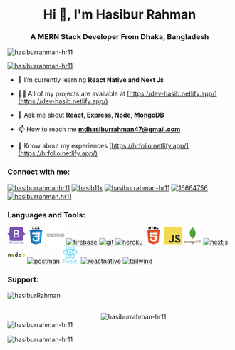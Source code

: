 <h1 align="center">Hi 👋, I'm Hasibur Rahman</h1>
<h3 align="center">A MERN Stack Developer From Dhaka, Bangladesh</h3>


<p align="left"> <img src="https://komarev.com/ghpvc/?username=hasiburrahman-hr11&label=Profile%20views&color=0e75b6&style=flat" alt="hasiburrahman-hr11" /> </p>

<p align="left"> <a href="https://github.com/ryo-ma/github-profile-trophy"><img src="https://github-profile-trophy.vercel.app/?username=hasiburrahman-hr11" alt="hasiburrahman-hr11" /></a> </p>

- 🌱 I’m currently learning **React Native and Next Js**

- 👨‍💻 All of my projects are available at [https://dev-hasib.netlify.app/](https://dev-hasib.netlify.app/)

- 💬 Ask me about **React, Express, Node, MongoDB**

- 📫 How to reach me **mdhasiburrahman47@gmail.com**

- 📄 Know about my experiences [https://hrfolio.netlify.app/](https://hrfolio.netlify.app/)

<h3 align="left">Connect with me:</h3>
<p align="left">
<a href="https://dev.to/hasiburrahmanhr11" target="blank"><img align="center" src="https://raw.githubusercontent.com/rahuldkjain/github-profile-readme-generator/master/src/images/icons/Social/devto.svg" alt="hasiburrahmanhr11" height="30" width="40" /></a>
<a href="https://twitter.com/hasib11k" target="blank"><img align="center" src="https://raw.githubusercontent.com/rahuldkjain/github-profile-readme-generator/master/src/images/icons/Social/twitter.svg" alt="hasib11k" height="30" width="40" /></a>
<a href="https://linkedin.com/in/hasiburrahman-hr11" target="blank"><img align="center" src="https://raw.githubusercontent.com/rahuldkjain/github-profile-readme-generator/master/src/images/icons/Social/linked-in-alt.svg" alt="hasiburrahman-hr11" height="30" width="40" /></a>
<a href="https://stackoverflow.com/users/16664756" target="blank"><img align="center" src="https://raw.githubusercontent.com/rahuldkjain/github-profile-readme-generator/master/src/images/icons/Social/stack-overflow.svg" alt="16664756" height="30" width="40" /></a>
<a href="https://fb.com/hasiburrahman.hr11" target="blank"><img align="center" src="https://raw.githubusercontent.com/rahuldkjain/github-profile-readme-generator/master/src/images/icons/Social/facebook.svg" alt="hasiburrahman.hr11" height="30" width="40" /></a>
</p>

<h3 align="left">Languages and Tools:</h3>
<p align="left"> <a href="https://getbootstrap.com" target="_blank" rel="noreferrer"> <img src="https://raw.githubusercontent.com/devicons/devicon/master/icons/bootstrap/bootstrap-plain-wordmark.svg" alt="bootstrap" width="40" height="40"/> </a> <a href="https://www.w3schools.com/css/" target="_blank" rel="noreferrer"> <img src="https://raw.githubusercontent.com/devicons/devicon/master/icons/css3/css3-original-wordmark.svg" alt="css3" width="40" height="40"/> </a> <a href="https://expressjs.com" target="_blank" rel="noreferrer"> <img src="https://raw.githubusercontent.com/devicons/devicon/master/icons/express/express-original-wordmark.svg" alt="express" width="40" height="40"/> </a> <a href="https://firebase.google.com/" target="_blank" rel="noreferrer"> <img src="https://www.vectorlogo.zone/logos/firebase/firebase-icon.svg" alt="firebase" width="40" height="40"/> </a> <a href="https://git-scm.com/" target="_blank" rel="noreferrer"> <img src="https://www.vectorlogo.zone/logos/git-scm/git-scm-icon.svg" alt="git" width="40" height="40"/> </a> <a href="https://heroku.com" target="_blank" rel="noreferrer"> <img src="https://www.vectorlogo.zone/logos/heroku/heroku-icon.svg" alt="heroku" width="40" height="40"/> </a> <a href="https://www.w3.org/html/" target="_blank" rel="noreferrer"> <img src="https://raw.githubusercontent.com/devicons/devicon/master/icons/html5/html5-original-wordmark.svg" alt="html5" width="40" height="40"/> </a> <a href="https://developer.mozilla.org/en-US/docs/Web/JavaScript" target="_blank" rel="noreferrer"> <img src="https://raw.githubusercontent.com/devicons/devicon/master/icons/javascript/javascript-original.svg" alt="javascript" width="40" height="40"/> </a> <a href="https://www.mongodb.com/" target="_blank" rel="noreferrer"> <img src="https://raw.githubusercontent.com/devicons/devicon/master/icons/mongodb/mongodb-original-wordmark.svg" alt="mongodb" width="40" height="40"/> </a> <a href="https://nextjs.org/" target="_blank" rel="noreferrer"> <img src="https://cdn.worldvectorlogo.com/logos/nextjs-2.svg" alt="nextjs" width="40" height="40"/> </a> <a href="https://nodejs.org" target="_blank" rel="noreferrer"> <img src="https://raw.githubusercontent.com/devicons/devicon/master/icons/nodejs/nodejs-original-wordmark.svg" alt="nodejs" width="40" height="40"/> </a> <a href="https://postman.com" target="_blank" rel="noreferrer"> <img src="https://www.vectorlogo.zone/logos/getpostman/getpostman-icon.svg" alt="postman" width="40" height="40"/> </a> <a href="https://reactjs.org/" target="_blank" rel="noreferrer"> <img src="https://raw.githubusercontent.com/devicons/devicon/master/icons/react/react-original-wordmark.svg" alt="react" width="40" height="40"/> </a> <a href="https://reactnative.dev/" target="_blank" rel="noreferrer"> <img src="https://reactnative.dev/img/header_logo.svg" alt="reactnative" width="40" height="40"/> </a> <a href="https://tailwindcss.com/" target="_blank" rel="noreferrer"> <img src="https://www.vectorlogo.zone/logos/tailwindcss/tailwindcss-icon.svg" alt="tailwind" width="40" height="40"/> </a> </p>

<h3 align="left">Support:</h3>
<p><a href="https://www.buymeacoffee.com/hasiburRahman"> <img align="left" src="https://cdn.buymeacoffee.com/buttons/v2/default-yellow.png" height="50" width="210" alt="hasiburRahman" /></a></p><br><br>

<p><img align="left" src="https://github-readme-stats.vercel.app/api/top-langs?username=hasiburrahman-hr11&show_icons=true&locale=en&layout=compact" alt="hasiburrahman-hr11" /></p>

<p>&nbsp;<img align="center" src="https://github-readme-stats.vercel.app/api?username=hasiburrahman-hr11&show_icons=true&locale=en" alt="hasiburrahman-hr11" /></p>

<p><img align="center" src="https://github-readme-streak-stats.herokuapp.com/?user=hasiburrahman-hr11&" alt="hasiburrahman-hr11" /></p>

